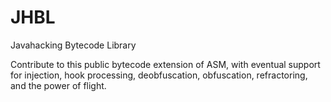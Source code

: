 JHBL
====

Javahacking Bytecode Library

Contribute to this public bytecode extension of ASM, with eventual support for 
injection, hook processing, deobfuscation, obfuscation, refractoring, and the power of flight.
